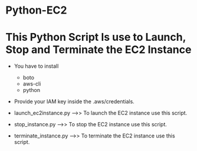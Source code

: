 # Python-EC2
This Python Script Is use to Launch, Stop and Terminate the EC2 Instance
============
* You have to install
  * boto
  * aws-cli
  * python
* Provide your IAM key inside the .aws/credentials.

* launch_ec2instance.py -->> To launch the EC2 instance use this script.
* stop_instance.py -->> To stop the EC2 instance use this script.
* terminate_instance.py -->> To terminate the EC2 instance use this script.
